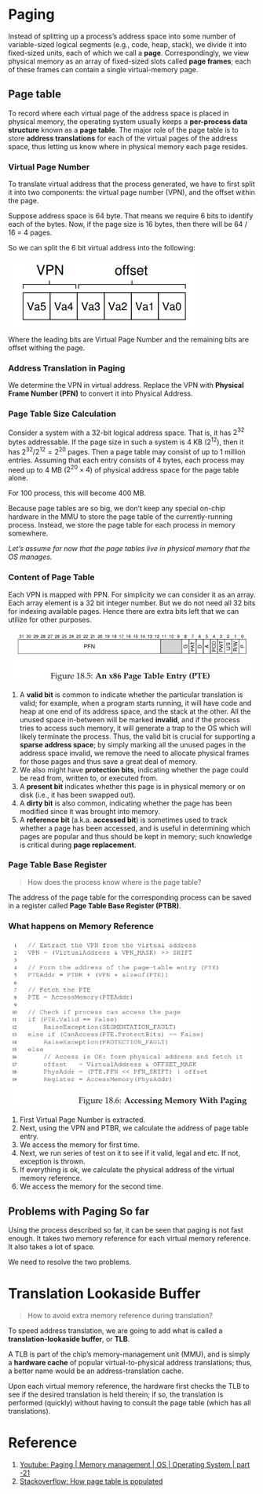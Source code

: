 # Paging

Instead of splitting up a process’s address space into some number of variable-sized logical segments (e.g., code, heap, stack), we divide it into fixed-sized units, each of which we call a **page**. Correspondingly, we view physical memory as an array of fixed-sized slots called **page frames**; each of these frames can contain a single virtual-memory page.

## Page table

To record where each virtual page of the address space is placed in physical memory, the operating system usually keeps a **per-process data structure** known as a **page table**. The major role of the page table is to store **address translations** for each of the virtual pages of the address space, thus letting us know where in physical memory each page resides.

### Virtual Page Number

To translate virtual address that the process generated, we have to first split it into two components: the virtual page number (VPN), and the offset within the page.

Suppose address space is 64 byte. That means we require 6 bits to identify each of the bytes. Now, if the page size is 16 bytes, then there will be 64 / 16 = 4 pages.

So we can split the 6 bit virtual address into the following:

![Virtual Page Number](assets/markdown-img-paste-20180501122536680.png)

Where the leading bits are Virtual Page Number and the remaining bits are offset withing the page.

### Address Translation in Paging

We determine the VPN in virtual address. Replace the VPN with **Physical Frame Number (PFN)** to convert it into Physical Address.

### Page Table Size Calculation

Consider a system with a 32-bit logical address space. That is, it has $2^{32}$ bytes addressable. If the page size in such a system is 4 KB ($2^{12}$), then it has $2^{32}/2^{12}=2^{20}$ pages. Then a page table may consist of up to 1 million entries. Assuming that each entry consists of 4 bytes, each process may need up to 4 MB ($2^{20}\times4$) of physical address space for the page table alone.

For 100 process, this will become 400 MB.

Because page tables are so big, we don’t keep any special on-chip hardware in the MMU to store the page table of the currently-running process. Instead, we store the page table for each process in memory somewhere.

_Let’s assume for now that the page tables live in physical memory that the OS manages._

### Content of Page Table

Each VPN is mapped with PPN. For simplicity we can consider it as an array. Each array element is a 32 bit integer number. But we do not need all 32 bits for indexing available pages. Hence there are extra bits left that we can utilize for other purposes.

![PPN Number Bitmap](assets/markdown-img-paste-20180503220643690.png)

1.  A **valid bit** is common to indicate whether the particular translation is valid; for example, when a program starts running, it will have code and heap at one end of its address space, and the stack at the other. All the unused space in-between will be marked **invalid**, and if the process tries to access such memory, it will generate a trap to the OS which will likely terminate the process. Thus, the valid bit is crucial for supporting a **sparse address space**; by simply marking all the unused pages in the address space invalid, we remove the need to allocate physical frames for those pages and thus save a great deal of memory.
1. We also might have **protection bits**, indicating whether the page could be read from, written to, or executed from.
1. A **present bit** indicates whether this page is in physical memory or on disk (i.e., it has been swapped out).
1.  A **dirty bit** is also common, indicating whether the page has been modified since it was brought into memory.
1. A **reference bit** (a.k.a. **accessed bit**) is sometimes used to track whether a page has been accessed, and is useful in determining which pages are popular and thus should be kept in memory; such knowledge is critical during **page replacement**.

### Page Table Base Register

> How does the process know where is the page table?

The address of the page table for the corresponding process can be saved in a register called **Page Table Base Register (PTBR)**.

### What happens on Memory Reference

![How memory is referenced](assets/markdown-img-paste-20180503223513809.png)

1. First Virtual Page Number is extracted.
2. Next, using the VPN and PTBR, we calculate the address of page table entry.
3. We access the memory for first time.
4. Next, we run series of test on it to see if it valid, legal and etc. If not, exception is thrown.
5. If everything is ok, we calculate the physical address of the virtual memory reference.
6. We access the memory for the second time.

## Problems with Paging So far

Using the process described so far, it can be seen that paging is not fast enough. It takes two memory reference for each virtual memory reference. It also takes a lot of space.

We need to resolve the two problems.

# Translation Lookaside Buffer

> How to avoid extra memory reference during translation?

To speed address translation, we are going to add what is called a **translation-lookaside buffer**, or **TLB**.

A TLB is part of the chip’s memory-management unit (MMU), and is simply a **hardware cache** of popular virtual-to-physical address translations; thus, a better name would be an address-translation cache.

Upon each virtual memory reference, the hardware first checks the TLB to see if the desired translation is held therein; if so, the translation is performed (quickly) without having to consult the page table (which has all translations).




# Reference

1. [Youtube: Paging | Memory management | OS | Operating System | part -21](https://www.youtube.com/watch?v=xAvC-MJ_Sz8)
1. [Stackoverflow: How page table is populated](https://cs.stackexchange.com/questions/28284/how-does-the-os-know-the-physical-address-of-a-process-first-memory-page)
